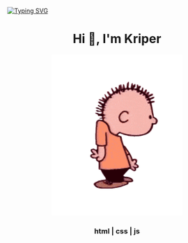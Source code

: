 [![Typing SVG](https://readme-typing-svg.demolab.com?font=Fira+Code&pause=1000&color=F70404&width=435&lines=Hello+Im+Kriper)](https://git.io/typing-svg)
<h1 align="center">Hi 👋, I'm Kriper</h1>
<div align="center">
    <img src="readme.gif" alt="gif" width="300" />
</div>
<h3 align="center">html | css | js</h3>
